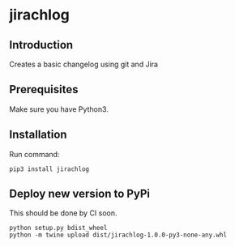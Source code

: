 # jirachlog

## Introduction

Creates a basic changelog using git and Jira

## Prerequisites

Make sure you have Python3.

## Installation

Run command:

    pip3 install jirachlog

## Deploy new version to PyPi

This should be done by CI soon.

    python setup.py bdist_wheel
    python -m twine upload dist/jirachlog-1.0.0-py3-none-any.whl

